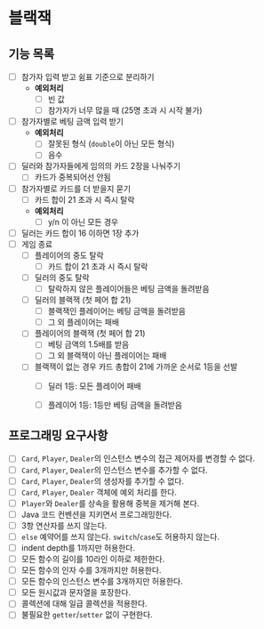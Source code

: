 # 블랙잭

## 기능 목록
- [ ] 참가자 입력 받고 쉼표 기준으로 분리하기
  - **예외처리**
    - [ ] 빈 값
    - [ ] 참가자가 너무 많을 때 (25명 초과 시 시작 불가)
- [ ] 참가자별로 베팅 금액 입력 받기
  - **예외처리**
    - [ ] 잘못된 형식 (`double`이 아닌 모든 형식)
    - [ ] 음수
- [ ] 딜러와 참가자들에게 임의의 카드 2장을 나눠주기
  - [ ] 카드가 중복되어선 안됨
- [ ] 참가자별로 카드를 더 받을지 묻기
  - [ ] 카드 합이 21 초과 시 즉시 탈락
  - **예외처리**
    - [ ] y/n 이 아닌 모든 경우
- [ ] 딜러는 카드 합이 16 이하면 1장 추가
- [ ] 게임 종료
  - [ ] 플레이어의 중도 탈락
    - [ ] 카드 합이 21 초과 시 즉시 탈락
  - [ ] 딜러의 중도 탈락
    - [ ] 탈락하지 않은 플레이어들은 베팅 금액을 돌려받음
  - [ ] 딜러의 블랙잭 (첫 페어 합 21)
    - [ ] 블랙잭인 플레이어는 베팅 금액을 돌려받음 
    - [ ] 그 외 플레이어는 패배
  - [ ] 플레이어의 블랙잭 (첫 페어 합 21)
    - [ ] 베팅 금액의 1.5배를 받음
    - [ ] 그 외 블랙잭이 아닌 플레이어는 패배
  - [ ] 블랙잭이 없는 경우 카드 총합이 21에 가까운 순서로 1등을 선발
    - [ ] 딜러 1등: 모든 플레이어 패배
    - [ ] 플레이어 1등: 1등만 베팅 금액을 돌려받음
  

## 프로그래밍 요구사항

- [ ] `Card`, `Player`, `Dealer`의 인스턴스 변수의 접근 제어자를 변경할 수 없다.
- [ ] `Card`, `Player`, `Dealer`의 인스턴스 변수를 추가할 수 없다.
- [ ] `Card`, `Player`, `Dealer`의 생성자를 추가할 수 없다.
- [ ] `Card`, `Player`, `Dealer` 객체에 예외 처리를 한다.
- [ ] `Player`와 `Dealer`를 상속을 활용해 중복을 제거해 본다.
- [ ] Java 코드 컨벤션을 지키면서 프로그래밍한다.
- [ ] 3항 연산자를 쓰지 않는다.
- [ ] `else` 예약어를 쓰지 않는다. `switch`/`case`도 허용하지 않는다.
- [ ] indent depth를 1까지만 허용한다.
- [ ] 모든 함수의 길이를 10라인 이하로 제한한다.
- [ ] 모든 함수의 인자 수를 3개까지만 허용한다.
- [ ] 모든 함수의 인스턴스 변수를 3개까지만 허용한다.
- [ ] 모든 원시값과 문자열을 포장한다.
- [ ] 콜렉션에 대해 일급 콜렉션을 적용한다.
- [ ] 불필요한 `getter`/`setter` 없이 구현한다.
